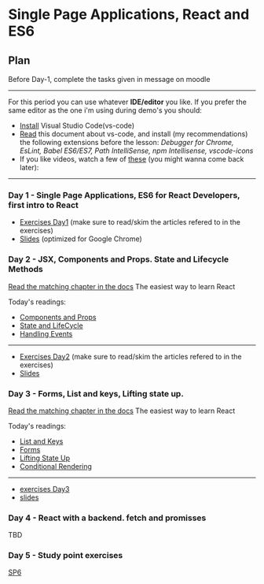 # Single Page Applications, React and ES6

## Plan

Before Day-1, complete the tasks given in message on moodle

---
For this period you can use whatever **IDE/editor** you like. If you prefer the same editor as the one i'm using during demo's you should:
* [Install](https://code.visualstudio.com/download) Visual Studio Code(vs-code) 
* [Read](https://code.visualstudio.com/Docs/languages/javascript) this document about vs-code, and install (my recommendations) the following extensions before the lesson: 
 *Debugger for Chrome, EsLint, Babel ES6/ES7, Path IntelliSense, npm Intellisense, vscode-icons*
* If you like videos, watch a few of [these](https://code.visualstudio.com/docs/introvideos/overview) (you might wanna come back later):
---

### Day 1 - Single Page Applications, ES6 for React Developers, first intro to React

- [Exercises Day1](https://docs.google.com/document/d/1ae7MtxCZaq8EhpiJJpVgGP-e3pKqOdlKBo_u2qnjWlc/edit?usp=sharing) (make sure to read/skim the articles refered to in the exercises)
- [Slides](http://slides.mydemos.dk/reactIntro/reactIntro.html) (optimized for Google Chrome)


### Day 2 - JSX, Components and Props. State and Lifecycle Methods

[Read the matching chapter in the docs](https://reactjs.org/) The easiest way to learn React

Today's readings:
- [Components and Props](https://reactjs.org/docs/components-and-props.html)
- [State and LifeCycle](https://reactjs.org/docs/state-and-lifecycle.html)
- [Handling Events](https://reactjs.org/docs/handling-events.html)
---
- [Exercises Day2](https://docs.google.com/document/d/10zi2rqmWIE4lRCCvA764gYp615IrQFOZuXP2rnkBvt0/edit?usp=sharing) (make sure to read/skim the articles refered to in the exercises)
- [Slides](http://slides.mydemos.dk/react2/react2.html)


### Day 3 - Forms, List and keys, Lifting state up.

[Read the matching chapter in the docs](https://reactjs.org/) The easiest way to learn React

Today's readings:
- [List and Keys](https://reactjs.org/docs/lists-and-keys.html)
- [Forms](https://reactjs.org/docs/forms.html)
- [Lifting State Up](https://reactjs.org/docs/lifting-state-up.html)
- [Conditional Rendering](https://reactjs.org/docs/conditional-rendering.html)
---
- [exercises Day3](https://docs.google.com/document/d/1jcID_BCywrYf48ee0X9oUHgJOxRfZgRQKczCWQiLGvE/edit?usp=sharing)
- [slides](http://slides.mydemos.dk/react2/react2.html#12)

### Day 4 - React with a backend. fetch and promisses
TBD
### Day 5 - Study point exercises
[SP6](https://docs.google.com/document/d/1oHvEEG0KjiJvrYVDg66SqyO_INSVhefGPHANGVxwRow/edit?usp=sharing)
